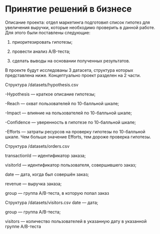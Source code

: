 # Принятие решений в бизнесе
Описание проекта: отдел маркетинга подготовил список гипотез для увеличения выручки, которые необходимо проверить в данной работе. Для этого были поставлены следующие:
1) приоритезировать гипотезы;

2) провести анализ A/B-теста;

3) сделать выводы на основании полученных результатов.

В проекте будут исследованы 3 датасета, структура которых представлена ниже. Концептуально проект разделен на 2 части.
<p> Структура /datasets/hypothesis.csv

-Hypothesis — краткое описание гипотезы;
  
-Reach — охват пользователей по 10-балльной шкале;
  
-Impact — влияние на пользователей по 10-балльной шкале;
  
-Confidence — уверенность в гипотезе по 10-балльной шкале;
  
-Efforts — затраты ресурсов на проверку гипотезы по 10-балльной шкале. Чем больше значение Efforts, тем дороже проверка гипотезы.

<p> Структура /datasets/orders.csv

transactionId — идентификатор заказа;
  
visitorId — идентификатор пользователя, совершившего заказ;
  
date — дата, когда был совершён заказ;
  
revenue — выручка заказа;
  
group — группа A/B-теста, в которую попал заказ
  
<p>Структура /datasets/visitors.csv
date — дата;
  
group — группа A/B-теста;
  
visitors — количество пользователей в указанную дату в указанной группе A/B-теста
